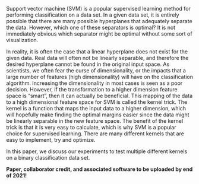 Support vector machine (SVM) is a popular supervised learning method for performing classification on a data set. In a given data set, it is entirely possible that there are many possible hyperplanes that adequately separate the data. However, which one of these separators is optimal? It is not immediately obvious which separator might be optimal without some sort of visualization.

In reality, it is often the case that a linear hyperplane does not exist for the given data. Real data will often not be linearly separable, and therefore the desired hyperplane cannot be found in the original input space. As scientists, we often fear the curse of dimensionality, or the impacts that a large number of features (high dimensionality) will have on the classification algorithm. Increasing the dimensionality in most cases is seen as a poor decision. However, if the transformation to a higher dimension feature space is “smart”, then it can actually be beneficial. This mapping of the data to a high dimensional feature space for SVM is called the kernel trick. The kernel is a function that maps the input data to a higher dimension, which will hopefully make finding the optimal margins easier since the data might be linearly separable in the new feature space. The benefit of the kernel trick is that it is very easy to calculate, which is why SVM is a popular choice for supervised learning. There are many different kernels that are easy to implement, try and optimize.

In this paper, we discuss our experiments to test multiple different kernels on a binary classification data set.

**Paper, collaborator credit, and associated software to be uploaded by end of 2021!**
